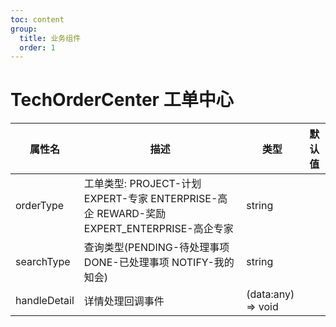 ```yaml
---
toc: content
group:
  title: 业务组件
  order: 1
---
```


# TechOrderCenter 工单中心

<code src="./demos/index.tsx"></code>

| 属性名       | 描述                                                                                      | 类型               | 默认值 |
| ------------ | ----------------------------------------------------------------------------------------- | ------------------ | ------ |
| orderType    | 工单类型: PROJECT-计划 EXPERT-专家 ENTERPRISE-高企 REWARD-奖励 EXPERT_ENTERPRISE-高企专家 | string             |        |
| searchType   | 查询类型(PENDING-待处理事项 DONE-已处理事项 NOTIFY-我的知会)                              | string             |        |
| handleDetail | 详情处理回调事件                                                                          | (data:any) => void |        |
